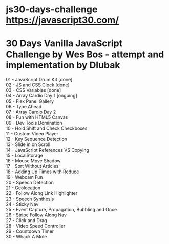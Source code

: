 # js30-days-challenge https://javascript30.com/
# 30 Days Vanilla JavaScript Challenge by Wes Bos - attempt and implementation by Dlubak

01 - JavaScript Drum Kit [done]</br>
02 - JS and CSS Clock [done]</br>
03 - CSS Variables [done] </br>
04 - Array Cardio Day 1 [ongoing] </br>
05 - Flex Panel Gallery</br>
06 - Type Ahead </br>
07 - Array Cardio Day 2</br>
08 - Fun with HTML5 Canvas</br>
09 - Dev Tools Domination</br>
10 - Hold Shift and Check Checkboxes </br> 
11 - Custom Video Player</br>
12 - Key Sequence Detection</br>
13 - Slide in on Scroll</br>
14 - JavaScript References VS Copying</br>
15 - LocalStorage</br>
16 - Mouse Move Shadow</br>
17 - Sort Without Articles</br>
18 - Adding Up Times with Reduce</br>
19 - Webcam Fun</br>
20 - Speech Detection</br>
21 - Geolocation</br>
22 - Follow Along Link Highlighter</br>
23 - Speech Synthesis</br>
24 - Sticky Nav</br>
25 - Event Capture, Propagation, Bubbling and Once</br>
26 - Stripe Follow Along Nav</br>
27 - Click and Drag</br>
28 - Video Speed Controller</br>
29 - Countdown Timer</br>
30 - Whack A Mole</br>